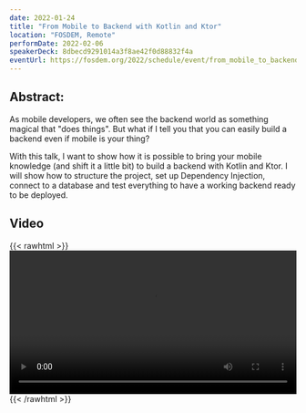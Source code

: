 ```yaml
---
date: 2022-01-24
title: "From Mobile to Backend with Kotlin and Ktor"
location: "FOSDEM, Remote"
performDate: 2022-02-06
speakerDeck: 8dbecd9291014a3f8ae42f0d88832f4a
eventUrl: https://fosdem.org/2022/schedule/event/from_mobile_to_backend/
---
```


## Abstract:

As mobile developers, we often see the backend world as something magical that "does things". But what if I tell you that you can easily build a backend even if mobile is your thing?

With this talk, I want to show how it is possible to bring your mobile knowledge (and shift it a little bit) to build a backend with Kotlin and Ktor. I will show how to structure the project, set up Dependency Injection, connect to a database and test everything to have a working backend ready to be deployed.

## Video 

{{< rawhtml >}}
<br>
<video controls width="100%">
	<source src="https://ftp.fau.de/fosdem/2022/D.kotlin/from_mobile_to_backend.webm" type="video/webm"> 
</video>
{{< /rawhtml >}}

